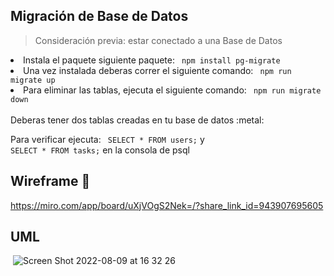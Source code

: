 ## Migración de Base de Datos 
<blockquote> Consideración previa: estar conectado a una Base de Datos </blockquote>
<li>Instala el paquete siguiente paquete: <code> npm install pg-migrate </code> </li>
<li> Una vez instalada deberas correr el siguiente comando: <code> npm run migrate up </code> </li>
<li> Para eliminar las tablas, ejecuta el siguiente comando: <code> npm run migrate down </code> </li>
<br>
Deberas tener dos tablas creadas en tu base de datos :metal:

Para verificar ejecuta: <code> SELECT * FROM users;</code> y <code> SELECT * FROM tasks;</code> en la consola de psql

## Wireframe :iphone:
https://miro.com/app/board/uXjVOgS2Nek=/?share_link_id=943907695605

## UML
<img> ![Screen Shot 2022-08-09 at 16 32 26](https://user-images.githubusercontent.com/67517405/183755247-7294768f-6e9f-40c6-a966-facc783250c0.png) </img>
